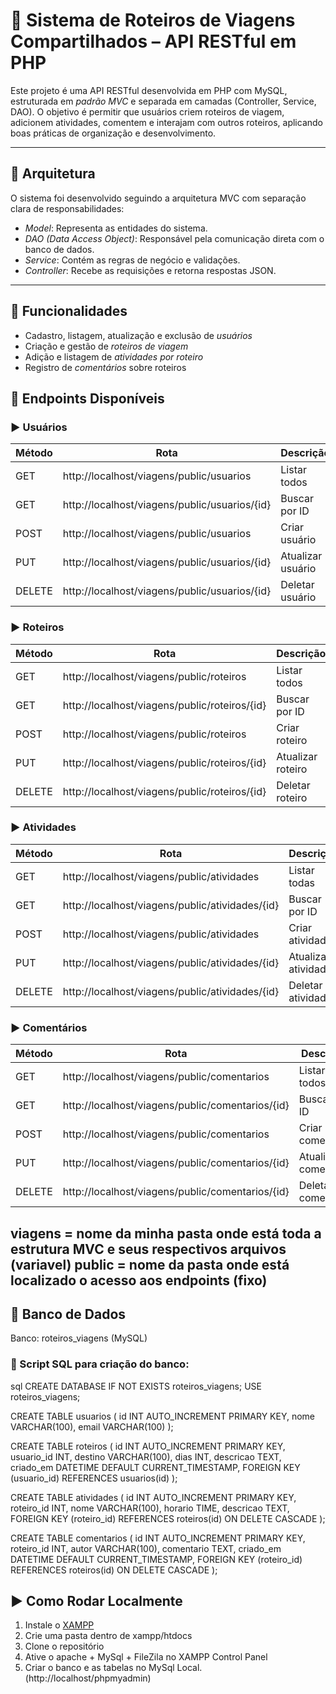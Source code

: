 ﻿# 📍 Sistema de Roteiros de Viagens Compartilhados – API RESTful em PHP

Este projeto é uma API RESTful desenvolvida em PHP com MySQL, estruturada em *padrão MVC* e separada em camadas (Controller, Service, DAO). O objetivo é permitir que usuários criem roteiros de viagem, adicionem atividades, comentem e interajam com outros roteiros, aplicando boas práticas de organização e desenvolvimento.

---

## 📐 Arquitetura

O sistema foi desenvolvido seguindo a arquitetura MVC com separação clara de responsabilidades:

- *Model*: Representa as entidades do sistema.
- *DAO (Data Access Object)*: Responsável pela comunicação direta com o banco de dados.
- *Service*: Contém as regras de negócio e validações.
- *Controller*: Recebe as requisições e retorna respostas JSON.

---

## 🧩 Funcionalidades

- Cadastro, listagem, atualização e exclusão de *usuários*
- Criação e gestão de *roteiros de viagem*
- Adição e listagem de *atividades por roteiro*
- Registro de *comentários* sobre roteiros

## 🔗 Endpoints Disponíveis

### ▶️ Usuários

| Método | Rota                                                    | Descrição         |
|--------|---------------------------------------------------------|-------------------|
| GET    | http://localhost/viagens/public/usuarios                | Listar todos      |
| GET    | http://localhost/viagens/public/usuarios/{id}           | Buscar por ID     |
| POST   | http://localhost/viagens/public/usuarios                | Criar usuário     |
| PUT    | http://localhost/viagens/public/usuarios/{id}           | Atualizar usuário |
| DELETE | http://localhost/viagens/public/usuarios/{id}           | Deletar usuário   |

### ▶️ Roteiros

| Método | Rota                                                    | Descrição         |
|--------|---------------------------------------------------------|-------------------|
| GET    | http://localhost/viagens/public/roteiros                | Listar todos      |
| GET    | http://localhost/viagens/public/roteiros/{id}           | Buscar por ID     |
| POST   | http://localhost/viagens/public/roteiros                | Criar roteiro     |
| PUT    | http://localhost/viagens/public/roteiros/{id}           | Atualizar roteiro |
| DELETE | http://localhost/viagens/public/roteiros/{id}           | Deletar roteiro   |

### ▶️ Atividades

| Método | Rota                                                     | Descrição           |
|--------|----------------------------------------------------------|---------------------|
| GET    | http://localhost/viagens/public/atividades               | Listar todas        |
| GET    | http://localhost/viagens/public/atividades/{id}          | Buscar por ID       |
| POST   | http://localhost/viagens/public/atividades               | Criar atividade     |
| PUT    | http://localhost/viagens/public/atividades/{id}          | Atualizar atividade |
| DELETE | http://localhost/viagens/public/atividades/{id}          | Deletar atividade   |

### ▶️ Comentários

| Método | Rota                                                     | Descrição            |
|--------|----------------------------------------------------------|----------------------|
| GET    | http://localhost/viagens/public/comentarios              | Listar todos         |
| GET    | http://localhost/viagens/public/comentarios/{id}         | Buscar por ID        |
| POST   | http://localhost/viagens/public/comentarios              | Criar comentário     |
| PUT    | http://localhost/viagens/public/comentarios/{id}         | Atualizar comentário |
| DELETE | http://localhost/viagens/public/comentarios/{id}         | Deletar comentário   |

viagens = nome da minha pasta onde está toda a estrutura MVC e seus respectivos arquivos (variavel)
public = nome da pasta onde está localizado o acesso aos endpoints (fixo)
---
## 💾 Banco de Dados

Banco: roteiros_viagens (MySQL)

### 📜 Script SQL para criação do banco:

sql
CREATE DATABASE IF NOT EXISTS roteiros_viagens;
USE roteiros_viagens;

CREATE TABLE usuarios (
    id INT AUTO_INCREMENT PRIMARY KEY,
    nome VARCHAR(100),
    email VARCHAR(100)
);

CREATE TABLE roteiros (
    id INT AUTO_INCREMENT PRIMARY KEY,
    usuario_id INT,
    destino VARCHAR(100),
    dias INT,
    descricao TEXT,
    criado_em DATETIME DEFAULT CURRENT_TIMESTAMP,
    FOREIGN KEY (usuario_id) REFERENCES usuarios(id)
);

CREATE TABLE atividades (
    id INT AUTO_INCREMENT PRIMARY KEY,
    roteiro_id INT,
    nome VARCHAR(100),
    horario TIME,
    descricao TEXT,
    FOREIGN KEY (roteiro_id) REFERENCES roteiros(id) ON DELETE CASCADE
);

CREATE TABLE comentarios (
    id INT AUTO_INCREMENT PRIMARY KEY,
    roteiro_id INT,
    autor VARCHAR(100),
    comentario TEXT,
    criado_em DATETIME DEFAULT CURRENT_TIMESTAMP,
    FOREIGN KEY (roteiro_id) REFERENCES roteiros(id) ON DELETE CASCADE
);
 

## ▶️ Como Rodar Localmente

1. Instale o [XAMPP](https://www.apachefriends.org/pt_br/index.html)
2. Crie uma pasta dentro de xampp/htdocs 
3. Clone o repositório
4. Ative o apache + MySql + FileZila no XAMPP Control Panel
5. Criar o banco e as tabelas no MySql Local. (http://localhost/phpmyadmin)

